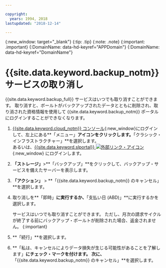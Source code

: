 ```yaml
---

copyright:
  years: 1994, 2018
lastupdated: "2018-12-14"

---
```

{:new_window: target="_blank"}
{:tip: .tip}
{:note: .note}
{:important: .important}
{:DomainName: data-hd-keyref="APPDomain"}
{:DomainName: data-hd-keyref="DomainName"}

# {{site.data.keyword.backup_notm}} サービスの取り消し

{{site.data.keyword.backup_full}} サービスはいつでも取り消すことができます。 取り消すと、ボールトがバックアップされたデータとともに削除され、取り消された資格情報を使用して {{site.data.keyword.backup_notm}} ポータルにログインすることができなくなります。

1. [{{site.data.keyword.cloud_notm}} コンソール](https://{DomainName}/){:new_window}にログインして、左上にある**「メニュー」**アイコンをクリックします。**「クラシック・インフラストラクチャー」**を選択します。<br/>
   あるいは、[{{site.data.keyword.slportal}} ![外部リンク・アイコン](../../icons/launch-glyph.svg "外部リンク・アイコン")](https://control.softlayer.com/){:new_window} にログインします。
2. **「ストレージ」**>**「バックアップ」**をクリックして、バックアップ・サービスを備えたサーバーを表示します。
3. **「アクション」** > **「{{site.data.keyword.backup_notm}} のキャンセル」**を選択します。
4. 取り消しを**「即時」**に実行するか、**「支払い日 (ABD)」**に実行するかを選択します。

   サービスはいつでも取り消すことができます。 ただし、月次の請求サイクルが終了する前にバックアップ・ボールトが削除された場合、返金されません。
   {:important}
5. **「続行」**を選択します。
6. **「私は、キャンセルによりデータ損失が生じる可能性があることを了解します」**にチェック・マークを付けます。 次に、**「{{site.data.keyword.backup_notm}} のキャンセル」**を選択します。
